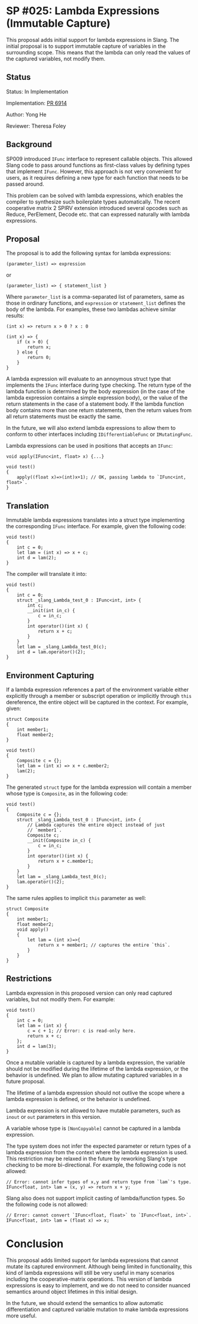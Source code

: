 # SP #025: Lambda Expressions (Immutable Capture)

This proposal adds initial support for lambda expressions in Slang.
The initial proposal is to support immutable capture of variables in the surrounding scope.
This means that the lambda can only read the values of the captured variables, not modify them.

## Status

Status: In Implementation

Implementation: [PR 6914](https://github.com/shader-slang/slang/pull/6914)

Author: Yong He

Reviewer: Theresa Foley

## Background

SP009 introduced `IFunc` interface to represent callable objects. This allowed Slang code to
pass around functions as first-class values by defining types that implement `IFunc`.
However, this approach is not very convenient for users, as it requires defining a new type for each function
that needs to be passed around.

This problem can be solved with lambda expressions, which enables the compiler to synthesize such
boilerplate types automatically. The recent cooperative matrix 2 SPIRV extension introduced several opcodes
such as Reduce, PerElement, Decode etc. that can expressed naturally with lambda expressions.

## Proposal

The proposal is to add the following syntax for lambda expressions:
```slang
(parameter_list) => expression
```

or

```slang
(parameter_list) => { statement_list }
```

Where `parameter_list` is a comma-separated list of parameters, same as those in ordinary functions,
and `expression` or `statement_list` defines the body of the lambda. For examples, these two lambdas
achieve similar results:

```slang
(int x) => return x > 0 ? x : 0

(int x) => {
    if (x > 0) {
        return x;
    } else {
        return 0;
    }
}
```

A lambda expression will evaluate to an annoymous struct type that implements the `IFunc` interface
during type checking. The return type of the lambda function is determined by the body expression (in the case
of the lambda expression contains a simple expression body), or the value of the return statements in the
case of a statement body. If the lambda function body contains more than one return statements, then the return
values from all return statements must be exactly the same.

In the future, we will also extend lambda expressions to allow them to conform to other interfaces including
`IDifferentiableFunc` or `IMutatingFunc`.

Lambda expressions can be used in positions that accepts an `IFunc`:

```
void apply(IFunc<int, float> x) {...}

void test()
{
    apply((float x)=>(int)x+1); // OK, passing lambda to `IFunc<int, float>`.
}
```

## Translation

Immutable lambda expressions translates into a struct type implementing the corresponding `IFunc` interface.
For example, given the following code:

```slang
void test()
{
    int c = 0;
    let lam = (int x) => x + c;
    int d = lam(2);
}
```

The compiler will translate it into:

```slang
void test()
{
    int c = 0;
    struct _slang_Lambda_test_0 : IFunc<int, int> {
        int c;
        __init(int in_c) {
            c = in_c;
        }
        int operator()(int x) {
            return x + c;
        }
    }
    let lam = _slang_Lambda_test_0(c);
    int d = lam.operator()(2);
}
```

## Environment Capturing

If a lambda expression references a part of the environment variable either explicitly through a member or subscript operation
or implicitly through `this` dereference, the entire object will be captured in the context. For example, given:

```slang
struct Composite
{
    int member1;
    float member2;
}

void test()
{
    Composite c = {};
    let lam = (int x) => x + c.member2;
    lam(2);
}
```

The generated `struct` type for the lambda expression will contain a member whose type is `Composite`, as in the following code:

```slang
void test()
{
    Composite c = {};
    struct _slang_Lambda_test_0 : IFunc<int, int> {
        // Lambda captures the entire object instead of just
        // `member1`.
        Composite c;
        __init(Composite in_c) {
            c = in_c;
        }
        int operator()(int x) {
            return x + c.member1;
        }
    }
    let lam = _slang_Lambda_test_0(c);
    lam.operator()(2);
}
```

The same rules applies to implicit `this` parameter as well:

```slang
struct Composite
{
    int member1;
    float member2;
    void apply()
    {
        let lam = (int x)=>{
            return x + member1; // captures the entire `this`.
        }
    }
}
```

## Restrictions

Lambda expression in this proposed version can only read captured variables, but not modify them.
For example:

```slang
void test()
{
    int c = 0;
    let lam = (int x) {
        c = c + 1; // Error: c is read-only here.
        return x + c;
    };
    int d = lam(3);
}
```

Once a mutable variable is captured by a lambda expression, the variable should not be modified
during the lifetime of the lambda expression, or the behavior is undefined. 
We plan to allow mutating captured variables in a future proposal.

The lifetime of a lambda expression should not outlive the scope where a lambda expression is defined,
or the behavior is undefined.

Lambda expression is not allowed to have mutable parameters, such as `inout` or `out` parameters in this version.

A variable whose type is `[NonCopyable]` cannot be captured in a lambda expression.

The type system does not infer the expected parameter or return types of a lambda expression from
the context where the lambda expression is used. This restriction may be relaxed in the future
by reworking Slang's type checking to be more bi-directional. For example, the following code is not
allowed:

```slang
// Error: cannot infer types of x,y and return type from `lam`'s type.
IFunc<float, int> lam = (x, y) => return x + y;
```

Slang also does not support implicit casting of lambda/function types. So the following code is not
allowed:

```slang
// Error: cannot convert `IFunc<float, float>` to `IFunc<float, int>`.
IFunc<float, int> lam = (float x) => x;
```

# Conclusion

This proposal adds limited support for lambda expressions that cannot mutate its captured environment.
Although being limited in functionality, this kind of lambda expressions will still be very useful
in many scenarios including the cooperative-matrix operations.
This version of lambda expressions is easy to implement, and we do not need to consider nuanced semantics
around object lifetimes in this initial design.

In the future, we should extend the semantics to allow automatic differentiation and captured variable mutation
to make lambda expressions more useful.